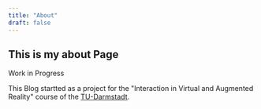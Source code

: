 ```yaml
---
title: "About"
draft: false
---
```


## This is my about Page 

Work in Progress

This Blog startted as a project for the "Interaction in Virtual and Augmented Reality" course of the [TU-Darmstadt](https://www.tu-darmstadt.de/). 
